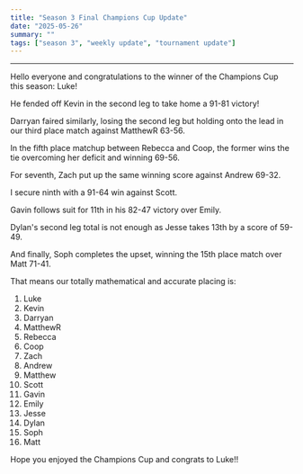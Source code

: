 ```yaml
---
title: "Season 3 Final Champions Cup Update"
date: "2025-05-26"
summary: ""
tags: ["season 3", "weekly update", "tournament update"]
---
```


<style>
img {
  display: block;
  margin-left: auto;
  margin-right: auto;
  border: 1px solid;
}
.center-bold {
    text-align: center;
    font-weight: bold;
}
</style>

<!--
cSpell:ignore Darryan, Rebecca, gameweek, gameweeks, shoutout, shoutouts, matchups, winstreak
!-->

---

Hello everyone and congratulations to the winner of the Champions Cup this season: Luke!

He fended off Kevin in the second leg to take home a 91-81 victory!

Darryan faired similarly, losing the second leg but holding onto the lead in our third place match against MatthewR 63-56.

In the fifth place matchup between Rebecca and Coop, the former wins the tie overcoming her deficit and winning 69-56.

For seventh, Zach put up the same winning score against Andrew 69-32.

I secure ninth with a 91-64 win against Scott.

Gavin follows suit for 11th in his 82-47 victory over Emily.

Dylan's second leg total is not enough as Jesse takes 13th by a score of 59-49.

And finally, Soph completes the upset, winning the 15th place match over Matt 71-41.

That means our totally mathematical and accurate placing is:

1. Luke
2. Kevin
3. Darryan
4. MatthewR
5. Rebecca
6. Coop
7. Zach
8. Andrew
9. Matthew
10. Scott
11. Gavin
12. Emily
13. Jesse
14. Dylan
15. Soph
16. Matt

Hope you enjoyed the Champions Cup and congrats to Luke!!
